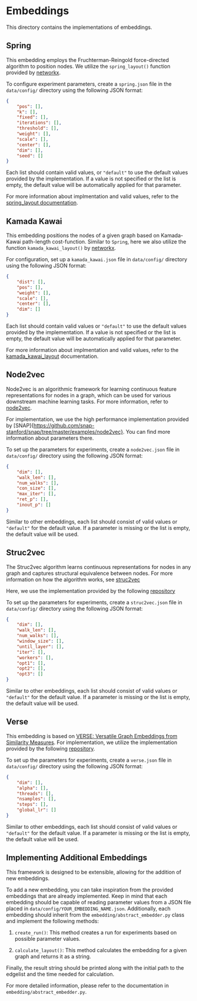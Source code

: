 # Embeddings 
This directory contains the implementations of embeddings.

## Spring
This embedding employs the Fruchterman-Reingold force-directed algorithm to position nodes. We utilize the `spring_layout()` function provided by [networkx](https://networkx.org).

To configure experiment parameters, create a `spring.json` file in the `data/config/` directory using the following JSON format:

```json
{
    "pos": [],
    "k": [],
    "fixed": [],
    "iterations": [],
    "threshold": [],
    "weight": [],
    "scale": [],
    "center": [],
    "dim": [],
    "seed": []
}
```

Each list should contain valid values, or `"default"` to use the default values provided by the implementation. If a value is not specified or the list is empty, the default value will be automatically applied for that parameter.

For more information about implmentation and valid values, refer to the [spring_layout documentation](https://networkx.org/documentation/stable/reference/generated/networkx.drawing.layout.spring_layout.html#spring-layout).

## Kamada Kawai 
This embedding positions the nodes of a given graph based on Kamada-Kawai path-length cost-function. Similar to `Spring`, here we also utilize the function `kamada_kawai_layout()` by [networkx](https://networkx.org).

For configuration, set up a `kamada_kawai.json` file in `data/config/` directory using the following JSON format:

```json
{
    "dist": [],
    "pos": [],
    "weight": [],
    "scale": [],
    "center": [],
    "dim": []
}
```

Each list should contain valid values or `"default"` to use the default values provided by the implementation. If a value is not specified or the list is empty, the default value will be automatically applied for that parameter.

For more information about implmentation and valid values, refer to the [kamada_kawai_layout](https://networkx.org/documentation/stable/reference/generated/networkx.drawing.layout.kamada_kawai_layout.html) documentation.

## Node2vec 
Node2vec is an algorithmic framework for learning continuous feature representations for nodes in a graph, which can be used for various downstream machine learning tasks. For more information, refer to [node2vec](https://arxiv.org/abs/1607.00653).

For implementation, we use the high performance implementation provided by [SNAP]{https://github.com/snap-stanford/snap/tree/master/examples/node2vec}. You can find more information about parameters there.

To set up the parameters for experiments, create a `node2vec.json` file in `data/config/` directory using the following JSON format:

```json
{
    "dim": [],
    "walk_len": [],
    "num_walks": [],
    "con_size": [],
    "max_iter": [],
    "ret_p": [],
    "inout_p": []
}
```

Similar to other embeddings, each list should consist of valid values or `"default"` for the default value. If a parameter is missing or the list is empty, the default value will be used.

## Struc2vec 
The Struc2vec algorithm learns continuous representations for nodes in any graph and captures structural equivalence between nodes. For more information on how the algorithm works, see [struc2vec](https://arxiv.org/abs/1704.03165)

Here, we use the implementation provided by the following [repository](https://github.com/sebkaz/struc2vec/tree/master#struc2vec)

To set up the parameters for experiments, create a `struc2vec.json` file in `data/config/` directory using the following JSON format:

```json
{
    "dim": [],
    "walk_len": [],
    "num_walks": [],
    "window_size": [],
    "until_layer": [],
    "iter": [],
    "workers": [],
    "opt1": [],
    "opt2": [],
    "opt3": []
}
```

Similar to other embeddings, each list should consist of valid values or `"default"` for the default value. If a parameter is missing or the list is empty, the default value will be used.

## Verse
This embedding is based on [VERSE: Versatile Graph Embeddings from Similarity Measures](https://arxiv.org/abs/1803.04742). For implementation, we utilize the implementation provided by the following [repository](https://github.com/xgfs/verse).

To set up the parameters for experiments, create a `verse.json` file in `data/config/` directory using the following JSON format:

```json
{
    "dim": [],
    "alpha": [],
    "threads": [],
    "nsamples": [],
    "steps": [],
    "global_lr": []
}
```

Similar to other embeddings, each list should consist of valid values or `"default"` for the default value. If a parameter is missing or the list is empty, the default value will be used.


## Implementing Additional Embeddings
This framework is designed to be extensible, allowing for the addition of new embeddings.

To add a new embedding, you can take inspiration from the provided embeddings that are already implemented. Keep in mind that each embedding should be capable of reading parameter values from a JSON file placed in `data/config/YOUR_EMBEDDING_NAME.json`. Additionally, each embedding should inherit from the `embedding/abstract_embedder.py` class and implement the following methods:

1. `create_run()`: This method creates a run for experiments based on possible parameter values.

2. `calculate_layout()`: This method calculates the embedding for a given graph and returns it as a string. 

Finally, the result string should be printed along with the initial path to the edgelist and the time needed for calculation. 

For more detailed information, please refer to the documentation in `embedding/abstract_embedder.py`.